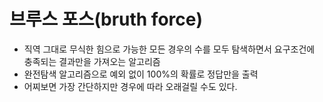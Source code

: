 # 브루스 포스(bruth force)
- 직역 그대로 무식한 힘으로 가능한 모든 경우의 수를 모두 탐색하면서 요구조건에 충족되는 결과만을 가져오는 알고리즘
- 완전탐색 알고리즘으로 예외 없이 100%의 확률로 정답만을 출력
- 어찌보면 가장 간단하지만 경우에 따라 오래걸릴 수도 있다.
